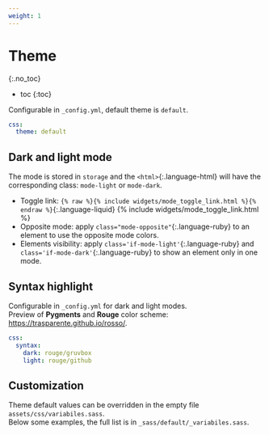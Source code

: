 ```yaml
---
weight: 1
---
```

# Theme
{:.no_toc}

* toc
{:toc}

Configurable in `_config.yml`, default theme is `default`.

```yml
css:
  theme: default
```

## Dark and light mode

The mode is stored in `storage` and the `<html>`{:.language-html} will have the corresponding  class: `mode-light` or `mode-dark`.

- Toggle link: `{% raw %}{% include widgets/mode_toggle_link.html %}{% endraw %}`{:.language-liquid} {% include widgets/mode_toggle_link.html %}
- Opposite mode: apply `class="mode-opposite"`{:.language-ruby} to an element to use the opposite mode colors.
- Elements visibility: apply `class='if-mode-light'`{:.language-ruby} and `class='if-mode-dark'`{:.language-ruby} to show an element only in one mode.

## Syntax highlight

Configurable in `_config.yml` for dark and light modes.  
Preview of __Pygments__ and __Rouge__ color scheme: <https://trasparente.github.io/rosso/>.

```yml
css:
  syntax:
    dark: rouge/gruvbox
    light: rouge/github
```

## Customization

Theme default values can be overridden in the empty file `assets/css/variabiles.sass`.  
Below some examples, the full list is in `_sass/default/_variabiles.sass`.
